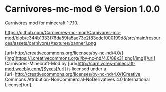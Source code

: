 Carnivores-mc-mod © Version 1.0.0
=================

Carnivores mod for minecraft 1.7.10.

https://github.com/Carnivores-mc-mod/Carnivores-mc-mod/blob/e344b1333f76da59fa5ae73e2f83edcf000199d8/src/main/resources/assets/carnivores/textures/banner1.png

[url=http://creativecommons.org/licenses/by-nc-nd/4.0/][img]https://i.creativecommons.org/l/by-nc-nd/4.0/88x31.png[/img][/url]
Carnivores-Minecraft-Mod by [url=http://carnivores-minecraft-mod.weebly.com/]Syxes[/url] is licensed under a [url=http://creativecommons.org/licenses/by-nc-nd/4.0/]Creative Commons Attribution-NonCommercial-NoDerivatives 4.0 International License[/url].
